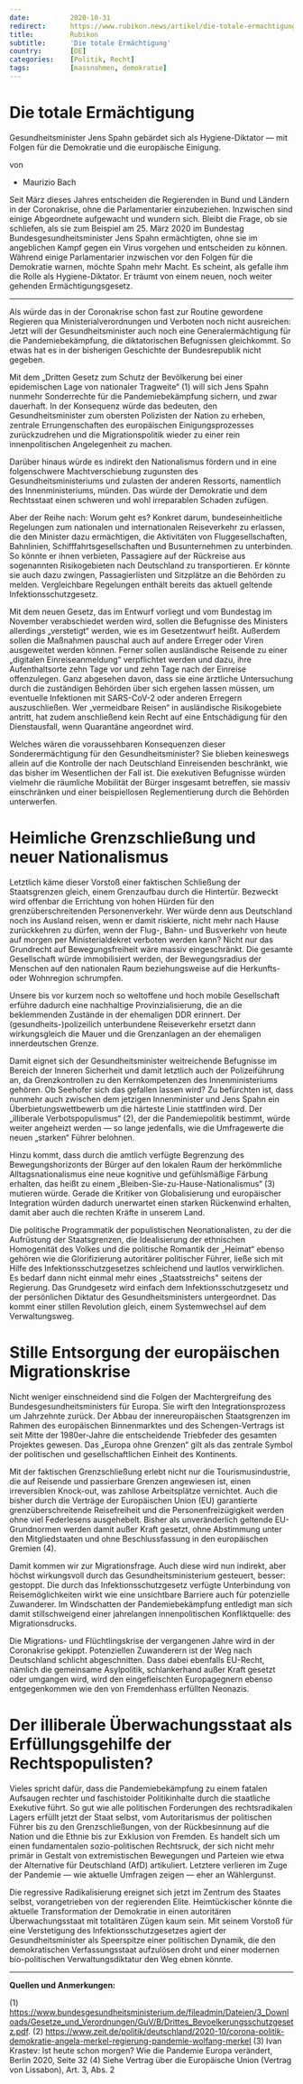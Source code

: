 ```yaml
---
date:          2020-10-31
redirect:      https://www.rubikon.news/artikel/die-totale-ermachtigung
title:         Rubikon
subtitle:      'Die totale Ermächtigung'
country:       [DE]
categories:    [Politik, Recht]
tags:          [massnahmen, demokratie]
---
```

# Die totale Ermächtigung

Gesundheitsminister Jens Spahn gebärdet sich als Hygiene-Diktator — mit Folgen für die Demokratie und die europäische Einigung.

von 
   * Maurizio Bach

Seit März dieses Jahres entscheiden die Regierenden in Bund und Ländern in der Coronakrise, ohne die Parlamentarier einzubeziehen. Inzwischen sind einige Abgeordnete aufgewacht und wundern sich. Bleibt die Frage, ob sie schliefen, als sie zum Beispiel am 25. März 2020 im Bundestag Bundesgesundheitsminister Jens Spahn ermächtigten, ohne sie im angeblichen Kampf gegen ein Virus vorgehen und entscheiden zu können. Während einige Parlamentarier inzwischen vor den Folgen für die Demokratie warnen, möchte Spahn mehr Macht. Es scheint, als gefalle ihm die Rolle als Hygiene-Diktator. Er träumt von einem neuen, noch weiter gehenden Ermächtigungsgesetz.

---

Als würde das in der Coronakrise schon fast zur Routine gewordene Regieren qua Ministerialverordnungen und Verboten noch nicht ausreichen: Jetzt will der Gesundheitsminister auch noch eine Generalermächtigung für die Pandemiebekämpfung, die diktatorischen Befugnissen gleichkommt. So etwas hat es in der bisherigen Geschichte der Bundesrepublik nicht gegeben.

Mit dem „Dritten Gesetz zum Schutz der Bevölkerung bei einer epidemischen Lage von nationaler Tragweite“ (1) will sich Jens Spahn nunmehr Sonderrechte für die Pandemiebekämpfung sichern, und zwar dauerhaft. In der Konsequenz würde das bedeuten, den Gesundheitsminister zum obersten Polizisten der Nation zu erheben, zentrale Errungenschaften des europäischen Einigungsprozesses zurückzudrehen und die Migrationspolitik wieder zu einer rein innenpolitischen Angelegenheit zu machen. 

Darüber hinaus würde es indirekt den Nationalismus fördern und in eine folgenschwere Machtverschiebung zugunsten des Gesundheitsministeriums und zulasten der anderen Ressorts, namentlich des Innenministeriums, münden. Das würde der Demokratie und dem Rechtsstaat einen schweren und wohl irreparablen Schaden zufügen. 

Aber der Reihe nach: Worum geht es? Konkret darum, bundeseinheitliche Regelungen zum nationalen und internationalen Reiseverkehr zu erlassen, die den Minister dazu ermächtigen, die Aktivitäten von Fluggesellschaften, Bahnlinien, Schifffahrtsgesellschaften und Busunternehmen zu unterbinden. So könnte er ihnen verbieten, Passagiere auf der Rückreise aus sogenannten Risikogebieten nach Deutschland zu transportieren. Er könnte sie auch dazu zwingen, Passagierlisten und Sitzplätze an die Behörden zu melden. Vergleichbare Regelungen enthält bereits das aktuell geltende Infektionsschutzgesetz. 

Mit dem neuen Gesetz, das im Entwurf vorliegt und vom Bundestag im November verabschiedet werden wird, sollen die Befugnisse des Ministers allerdings „verstetigt“ werden, wie es im Gesetzentwurf heißt. Außerdem sollen die Maßnahmen pauschal auch auf andere Erreger oder Viren ausgeweitet werden können. Ferner sollen ausländische Reisende zu einer „digitalen Einreiseanmeldung“ verpflichtet werden und dazu, ihre Aufenthaltsorte zehn Tage vor und zehn Tage nach der Einreise offenzulegen. Ganz abgesehen davon, dass sie eine ärztliche Untersuchung durch die zuständigen Behörden über sich ergehen lassen müssen, um eventuelle Infektionen mit SARS-CoV-2 oder anderen Erregern auszuschließen. Wer „vermeidbare Reisen“ in ausländische Risikogebiete antritt, hat zudem anschließend kein Recht auf eine Entschädigung für den Dienstausfall, wenn Quarantäne angeordnet wird.

Welches wären die voraussehbaren Konsequenzen dieser Sonderermächtigung für den Gesundheitsminister? Sie blieben keineswegs allein auf die Kontrolle der nach Deutschland Einreisenden beschränkt, wie das bisher im Wesentlichen der Fall ist. Die exekutiven Befugnisse würden vielmehr die räumliche Mobilität der Bürger insgesamt betreffen, sie massiv einschränken und einer beispiellosen Reglementierung durch die Behörden unterwerfen.

# Heimliche Grenzschließung und neuer Nationalismus

Letztlich käme dieser Vorstoß einer faktischen Schließung der Staatsgrenzen gleich, einem Grenzaufbau durch die Hintertür. Bezweckt wird offenbar die Errichtung von hohen Hürden für den grenzüberschreitenden Personenverkehr. Wer würde denn aus Deutschland noch ins Ausland reisen, wenn er damit riskierte, nicht mehr nach Hause zurückkehren zu dürfen, wenn der Flug-, Bahn- und Busverkehr von heute auf morgen per Ministerialdekret verboten werden kann? Nicht nur das Grundrecht auf Bewegungsfreiheit wäre massiv eingeschränkt. Die gesamte Gesellschaft würde immobilisiert werden, der Bewegungsradius der Menschen auf den nationalen Raum beziehungsweise auf die Herkunfts- oder Wohnregion schrumpfen. 

Unsere bis vor kurzem noch so weltoffene und hoch mobile Gesellschaft erführe dadurch eine nachhaltige Provinzialisierung, die an die beklemmenden Zustände in der ehemaligen DDR erinnert. Der (gesundheits-)polizeilich unterbundene Reiseverkehr ersetzt dann wirkungsgleich die Mauer und die Grenzanlagen an der ehemaligen innerdeutschen Grenze.
 
Damit eignet sich der Gesundheitsminister weitreichende Befugnisse im Bereich der Inneren Sicherheit und damit letztlich auch der Polizeiführung an, da Grenzkontrollen zu den Kernkompetenzen des Innenministeriums gehören. Ob Seehofer sich das gefallen lassen wird? Zu befürchten ist, dass nunmehr auch zwischen dem jetzigen Innenminister und Jens Spahn ein Überbietungswettbewerb um die härteste Linie stattfinden wird. Der „illiberale Verbotspopulismus“ (2), der die Pandemiepolitik bestimmt, würde weiter angeheizt werden — so lange jedenfalls, wie die Umfragewerte die neuen „starken“ Führer belohnen.

Hinzu kommt, dass durch die amtlich verfügte Begrenzung des Bewegungshorizonts der Bürger auf den lokalen Raum der herkömmliche Alltagsnationalismus eine neue kognitive und gefühlsmäßige Färbung erhalten, das heißt zu einem „Bleiben-Sie-zu-Hause-Nationalismus“ (3) mutieren würde. Gerade die Kritiker von Globalisierung und europäischer Integration würden dadurch unerwartet einen starken Rückenwind erhalten, damit aber auch die rechten Kräfte in unserem Land. 

Die politische Programmatik der populistischen Neonationalisten, zu der die Aufrüstung der Staatsgrenzen, die Idealisierung der ethnischen Homogenität des Volkes und die politische Romantik der „Heimat“ ebenso gehören wie die Glorifizierung autoritärer politischer Führer, ließe sich mit Hilfe des Infektionsschutzgesetzes schleichend und lautlos verwirklichen. Es bedarf dann nicht einmal mehr eines „Staatsstreichs" seitens der Regierung. Das Grundgesetz wird einfach dem Infektionsschutzgesetz und der persönlichen Diktatur des Gesundheitsministers untergeordnet. Das kommt einer stillen Revolution gleich, einem Systemwechsel auf dem Verwaltungsweg.

# Stille Entsorgung der europäischen Migrationskrise

Nicht weniger einschneidend sind die Folgen der Machtergreifung des Bundesgesundheitsministers für Europa. Sie wirft den Integrationsprozess um Jahrzehnte zurück. Der Abbau der innereuropäischen Staatsgrenzen im Rahmen des europäischen Binnenmarktes und des Schengen-Vertrags ist seit Mitte der 1980er-Jahre die entscheidende Triebfeder des gesamten Projektes gewesen. Das „Europa ohne Grenzen“ gilt als das zentrale Symbol der politischen und gesellschaftlichen Einheit des Kontinents. 

Mit der faktischen Grenzschließung erlebt nicht nur die Tourismusindustrie, die auf Reisende und passierbare Grenzen angewiesen ist, einen irreversiblen Knock-out, was zahllose Arbeitsplätze vernichtet. Auch die bisher durch die Verträge der Europäischen Union (EU) garantierte grenzüberschreitende Reisefreiheit und die Personenfreizügigkeit werden ohne viel Federlesens ausgehebelt. Bisher als unveränderlich geltende EU-Grundnormen werden damit außer Kraft gesetzt, ohne Abstimmung unter den Mitgliedstaaten und ohne Beschlussfassung in den europäischen Gremien (4).

Damit kommen wir zur Migrationsfrage. Auch diese wird nun indirekt, aber höchst wirkungsvoll durch das Gesundheitsministerium gesteuert, besser: gestoppt. Die durch das Infektionsschutzgesetz verfügte Unterbindung von Reisemöglichkeiten wirkt wie eine unsichtbare Barriere auch für potenzielle Zuwanderer. Im Windschatten der Pandemiebekämpfung entledigt man sich damit stillschweigend einer jahrelangen innenpolitischen Konfliktquelle: des Migrationsdrucks. 

Die Migrations- und Flüchtlingskrise der vergangenen Jahre wird in der Coronakrise gekippt. Potenziellen Zuwanderern ist der Weg nach Deutschland schlicht abgeschnitten. Dass dabei ebenfalls EU-Recht, nämlich die gemeinsame Asylpolitik, schlankerhand außer Kraft gesetzt oder umgangen wird, wird den eingefleischten Europagegnern ebenso entgegenkommen wie den von Fremdenhass erfüllten Neonazis. 

# Der illiberale Überwachungsstaat als Erfüllungsgehilfe der Rechtspopulisten? 

Vieles spricht dafür, dass die Pandemiebekämpfung zu einem fatalen Aufsaugen rechter und faschistoider Politikinhalte durch die staatliche Exekutive führt. So gut wie alle politischen Forderungen des rechtsradikalen Lagers erfüllt jetzt der Staat selbst, vom Autoritarismus der politischen Führer bis zu den Grenzschließungen, von der Rückbesinnung auf die Nation und die Ethnie bis zur Exklusion von Fremden. Es handelt sich um einen fundamentalen sozio-politischen Rechtsruck, der sich nicht mehr primär in Gestalt von extremistischen Bewegungen und Parteien wie etwa der Alternative für Deutschland (AfD) artikuliert. Letztere verlieren im Zuge der Pandemie — wie aktuelle Umfragen zeigen — eher an Wählergunst. 

Die regressive Radikalisierung ereignet sich jetzt im Zentrum des Staates selbst, vorangetrieben von der regierenden Elite. Heimtückischer könnte die aktuelle Transformation der Demokratie in einen autoritären Überwachungsstaat mit totalitären Zügen kaum sein. Mit seinem Vorstoß für eine Verstetigung des Infektionsschutzgesetzes agiert der Gesundheitsminister als Speerspitze einer politischen Dynamik, die den demokratischen Verfassungsstaat aufzulösen droht und einer modernen bio-politischen Verwaltungsdiktatur den Weg ebnen könnte.

---
**Quellen und Anmerkungen:**

(1) https://www.bundesgesundheitsministerium.de/fileadmin/Dateien/3_Downloads/Gesetze_und_Verordnungen/GuV/B/Drittes_Bevoelkerungsschutzgesetz.pdf.
(2) https://www.zeit.de/politik/deutschland/2020-10/corona-politik-demokratie-angela-merkel-regierung-pandemie-wolfang-merkel
(3) Ivan Krastev: Ist heute schon morgen? Wie die Pandemie Europa verändert, Berlin 2020, Seite 32
(4) Siehe Vertrag über die Europäische Union (Vertrag von Lissabon), Art. 3, Abs. 2


